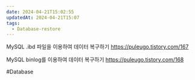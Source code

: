 ```yaml
---
date: 2024-04-21T15:02:55
updatedAt: 2024-04-21T15:07
tags:
  - Database-restore
---
```

MySQL .ibd 파일을 이용하여 데이터 복구하기
https://puleugo.tistory.com/167

MySQL binlog를 이용하여 데이터 복구하기
https://puleugo.tistory.com/168

#Database 